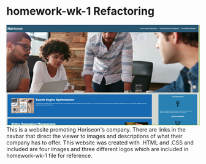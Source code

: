 # homework-wk-1 Refactoring
![Screenshot of Horiseon website](ScreenShot.png)
This is a website promoting Horiseon's company. There are links in the navbar that direct the viewer to images and descriptions of what their company has to offer. This website was created with .HTML and .CSS and included are four images and three different logos which are included in homework-wk-1 file for reference. 
